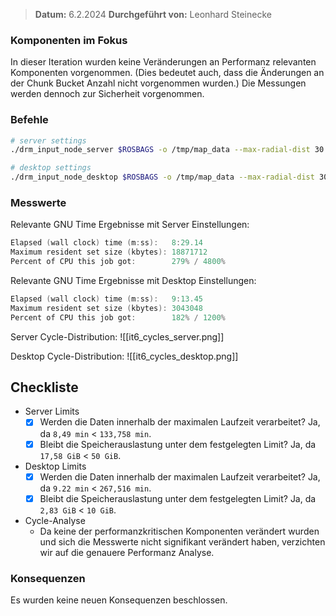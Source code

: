
>  **Datum:** 6.2.2024
>  **Durchgeführt von:** Leonhard Steinecke

### Komponenten im Fokus

In dieser Iteration wurden keine Veränderungen an Performanz relevanten Komponenten vorgenommen.
(Dies bedeutet auch, dass die Änderungen an der Chunk Bucket Anzahl nicht vorgenommen wurden.)
Die Messungen werden dennoch zur Sicherheit vorgenommen.

### Befehle

```bash
# server settings
./drm_input_node_server $ROSBAGS -o /tmp/map_data --max-radial-dist 30 --max-peripheral-dist 20 --time-per-block 1h --max-scan-pos-deviation 1 --chunk-size 30

# desktop settings
./drm_input_node_desktop $ROSBAGS -o /tmp/map_data --max-radial-dist 30 --max-peripheral-dist 20 --time-per-block 5min --max-scan-pos-deviation 1 --chunk-size 30
```

### Messwerte

Relevante GNU Time Ergebnisse mit Server Einstellungen:
```go
Elapsed (wall clock) time (m:ss):   8:29.14
Maximum resident set size (kbytes): 18871712
Percent of CPU this job got:        279% / 4800%
```

Relevante GNU Time Ergebnisse mit Desktop Einstellungen:
```go
Elapsed (wall clock) time (m:ss):   9:13.45
Maximum resident set size (kbytes): 3043048
Percent of CPU this job got:        182% / 1200%
```

Server Cycle-Distribution:
![[it6_cycles_server.png]]

Desktop Cycle-Distribution:
![[it6_cycles_desktop.png]]

## Checkliste
- Server Limits
	- [x] Werden die Daten innerhalb der maximalen Laufzeit verarbeitet?
		Ja, da `8,49 min` < `133,758 min`.
	- [x] Bleibt die Speicherauslastung unter dem festgelegten Limit?
		Ja, da `17,58 GiB` < `50 GiB`.
- Desktop Limits
	- [x] Werden die Daten innerhalb der maximalen Laufzeit verarbeitet?
		Ja, da `9.22 min` < `267,516 min`.
	- [x] Bleibt die Speicherauslastung unter dem festgelegten Limit?
		Ja, da `2,83 GiB` < `10 GiB`.
- Cycle-Analyse
	- Da keine der performanzkritischen Komponenten verändert wurden und sich die Messwerte nicht signifikant verändert haben,
	  verzichten wir auf die genauere Performanz Analyse.

### Konsequenzen

Es wurden keine neuen Konsequenzen beschlossen.
